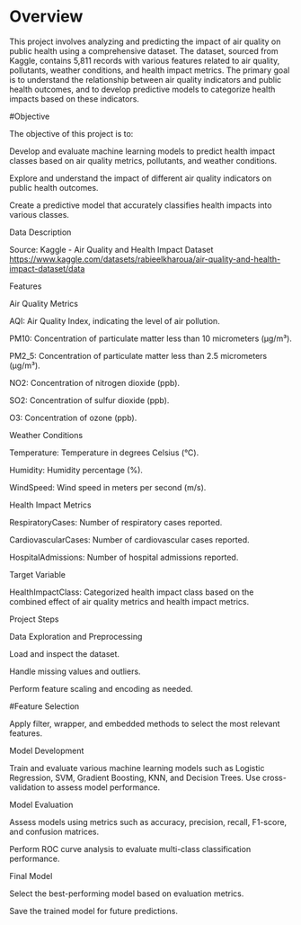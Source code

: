 # Overview
This project involves analyzing and predicting the impact of air quality on public health using a comprehensive dataset. The dataset, sourced from Kaggle, contains 5,811 records with various features related to air quality, pollutants, weather conditions, and health impact metrics. The primary goal is to understand the relationship between air quality indicators and public health outcomes, and to develop predictive models to categorize health impacts based on these indicators.

#Objective

The objective of this project is to:


Develop and evaluate machine learning models to predict health impact classes based on air quality metrics, pollutants, and weather conditions.

Explore and understand the impact of different air quality indicators on public health outcomes.

Create a predictive model that accurately classifies health impacts into various classes.

Data Description

Source: Kaggle - Air Quality and Health Impact Dataset https://www.kaggle.com/datasets/rabieelkharoua/air-quality-and-health-impact-dataset/data

Features

Air Quality Metrics

AQI: Air Quality Index, indicating the level of air pollution.

PM10: Concentration of particulate matter less than 10 micrometers (μg/m³).

PM2_5: Concentration of particulate matter less than 2.5 micrometers (μg/m³).

NO2: Concentration of nitrogen dioxide (ppb).

SO2: Concentration of sulfur dioxide (ppb).

O3: Concentration of ozone (ppb).

Weather Conditions

Temperature: Temperature in degrees Celsius (°C).

Humidity: Humidity percentage (%).

WindSpeed: Wind speed in meters per second (m/s).

Health Impact Metrics

RespiratoryCases: Number of respiratory cases reported.

CardiovascularCases: Number of cardiovascular cases reported.

HospitalAdmissions: Number of hospital admissions reported.

Target Variable

HealthImpactClass: Categorized health impact class based on the combined effect of air quality metrics and health impact metrics.

Project Steps

Data Exploration and Preprocessing


Load and inspect the dataset.

Handle missing values and outliers.

Perform feature scaling and encoding as needed.

#Feature Selection


Apply filter, wrapper, and embedded methods to select the most relevant features.

Model Development


Train and evaluate various machine learning models such as Logistic Regression, SVM, Gradient Boosting, KNN, and Decision Trees.
Use cross-validation to assess model performance.

Model Evaluation


Assess models using metrics such as accuracy, precision, recall, F1-score, and confusion matrices.

Perform ROC curve analysis to evaluate multi-class classification performance.

Final Model


Select the best-performing model based on evaluation metrics.

Save the trained model for future predictions.

